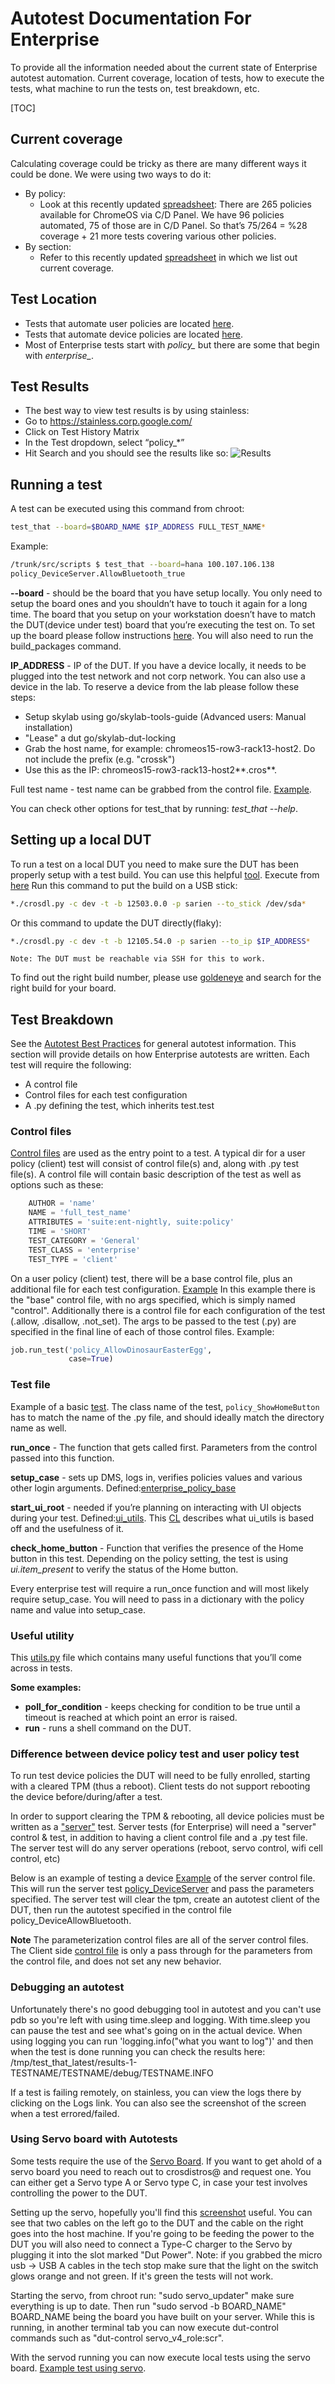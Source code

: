 # Autotest Documentation For Enterprise
To provide all the information needed about the current state of Enterprise
autotest automation. Current coverage, location of tests, how to execute
the tests, what machine to run the tests on, test breakdown, etc.

[TOC]

## Current coverage

Calculating coverage could be tricky as there are many different ways
it could be done. We were using two ways to do it:

*   By policy:
    *   Look at this recently updated [spreadsheet](http://go/ent-pol-auto):
        There are 265 policies available for ChromeOS via C/D Panel. We have
        96 policies automated, 75 of those are in C/D Panel. So that’s
        75/264 = %28 coverage + 21 more tests covering various other policies.
*   By section:
    *   Refer to this recently updated [spreadsheet](http://go/ent-sec-auto)
        in which we list out current coverage.

## Test Location

*	Tests that automate user policies are located [here](http://go/usr-pol-loc).
*	Tests that automate device policies are located [here](http://go/dev-pol-loc).
*	Most of Enterprise tests start with *policy_* but there are some
	that begin with *enterprise_*.

## Test Results

*   The best way to view test results is by using stainless:
*   Go to https://stainless.corp.google.com/
*   Click on Test History Matrix
*   In the Test dropdown, select “policy_*”
*   Hit Search and you should see the results like so:
![Results](https://screenshot.googleplex.com/UxMiYrVMDdF.png)

## Running a test

A test can be executed using this command from chroot:
```sh
test_that --board=$BOARD_NAME $IP_ADDRESS FULL_TEST_NAME*
```
Example:
```sh
/trunk/src/scripts $ test_that --board=hana 100.107.106.138
policy_DeviceServer.AllowBluetooth_true
```

**--board** - should be the board that you have setup locally. You only need to
setup the board ones and you shouldn’t have to touch it again for a long time.
The board that you setup on your workstation doesn’t have to match the
DUT(device under test) board that you’re executing the test on. To set up the
board please follow instructions [here](http://go/run-autotest). You will also
need to run the build_packages command.

**IP_ADDRESS** - IP of the DUT. If you have a device locally, it needs to be
plugged into the test network and not corp network. You can also use a device
in the lab. To reserve a device from the lab please follow these steps:

*	Setup skylab using go/skylab-tools-guide (Advanced users: Manual
	installation)
*	"Lease" a dut go/skylab-dut-locking   
*   Grab the host name, for example: chromeos15-row3-rack13-host2. Do not
	include the prefix (e.g. "crossk")
*	Use this as the IP: chromeos15-row3-rack13-host2**.cros**.

Full test name - test name can be grabbed from the control file.
[Example](http://go/control-file-name).

You can check other options for test_that by running: *test_that --help*.

## Setting up a local DUT

To run a test on a local DUT you need to make sure the DUT has been
properly setup with a test build. You can use this helpful
[tool](http://go/crosdl-usage). Execute from [here](https://cs.corp.google.com/chromeos_public/src/platform/crostestutils/provingground/crosdl.py)
Run this command to put the build on a USB stick:
```sh
*./crosdl.py -c dev -t -b 12503.0.0 -p sarien --to_stick /dev/sda*
```
Or this command to update the DUT directly(flaky):
```sh
*./crosdl.py -c dev -t -b 12105.54.0 -p sarien --to_ip $IP_ADDRESS*
```
	Note: The DUT must be reachable via SSH for this to work.


To find out the right build number, please use [goldeneye](http://go/goldeneye)
and search for the right build for your board.

## Test Breakdown

See the [Autotest Best Practices](https://chromium.googlesource.com/chromiumos/third_party/autotest/+/refs/heads/master/docs/best-practices.md#control-files) for general autotest information.
This section will provide details on how Enterprise autotests are written.
Each test will require the following:
*	A control file
*	Control files for each test configuration
*	A .py defining the test, which inherits test.test

### Control files

[Control files](https://chromium.googlesource.com/chromiumos/third_party/autotest/+/refs/heads/master/docs/best-practices.md#control-files) are used as the entry point to a test.
A typical dir for a user policy (client) test will consist of control file(s)
and, along with .py test file(s). A control file will contain basic description of the
test as well as options such as these:
``` python
	AUTHOR = 'name'
	NAME = 'full_test_name'
	ATTRIBUTES = 'suite:ent-nightly, suite:policy'
	TIME = 'SHORT'
	TEST_CATEGORY = 'General'
	TEST_CLASS = 'enterprise'
	TEST_TYPE = 'client'
```

On a user policy (client) test, there will be a base control file, plus an
additional file for each test configuration. [Example](https://cs.corp.google.com/aosp-android10/external/autotest/client/site_tests/policy_AllowDinosaurEasterEgg/)
In this example there is the "base" control file, with no args specified, which
is simply named "control". Additionally there is a control file for each
configuration of the test (.allow, .disallow, .not_set). The args to be
passed to the test (.py) are specified in the final line of each of those
control files. Example:
``` python
job.run_test('policy_AllowDinosaurEasterEgg',
             case=True)
````

### Test file

Example of a basic [test](http://go/basic-ent-test).
The class name of the test, ```policy_ShowHomeButton``` has to match the name
of the .py file, and should ideally match the directory name as well.

**run_once** - The function that gets called first. Parameters from the
	control passed into this function.

**setup_case** - sets up DMS, logs in, verifies policies values and various
other login arguments. Defined:[enterprise_policy_base](http://go/ent-pol-base)

**start_ui_root** - needed if you’re planning on interacting with UI objects
during your test. Defined:[ui_utils](http://go/ent-ui-utils).
This [CL](http://crrev.com/c/1531141) describes what ui_utils is based off
and the usefulness of it.

**check_home_button** - Function that verifies the presence of the Home button
in this test. Depending on the policy setting, the test is using
*ui.item_present* to verify the status of the Home button.

Every enterprise test will require a run_once function and will most likely
require setup_case. You will need to pass in a dictionary with the policy
name and value into setup_case.

### Useful utility

This [utils.py](http://go/ent_util) file which contains many useful functions
that you’ll come across in tests.

**Some examples:**

*	**poll_for_condition** - keeps checking for condition to be true until a
	timeout is reached at which point an error is raised.
*	**run** - runs a shell command on the DUT.

### Difference between device policy test and user policy test

To run test device policies the DUT will need to be fully enrolled, starting
with a cleared TPM (thus a reboot). Client tests do not support rebooting the
device before/during/after a test.

In order to support clearing the TPM & rebooting, all device policies must be
written as a ["server"](https://chromium.googlesource.com/chromiumos/third_party/autotest/+/refs/heads/master/docs/best-practices.md#when_why-to-write-a-server_side-test) test.
Server tests (for Enterprise) will need a "server" control & test, in addition
to having a client control file and a .py test file. The server test will do
any server operations (reboot, servo control, wifi cell control, etc)

Below is an example of testing a device
[Example](http://go/ent-cont-example) of the server control file. This will
run the server test [policy_DeviceServer](http://go/ent-test-example) and pass the parameters specified.
The server test will clear the tpm, create an autotest client of the DUT, then
run the autotest specified in the control file policy_DeviceAllowBluetooth.

**Note** The parameterization control files are all of the server control
files. The Client side [control file](http://go/ent-device-client-example) is only a
pass through for the parameters from the control file, and does not set any new
behavior.

### Debugging an autotest

Unfortunately there's no good debugging tool in autotest and you can't use pdb
so you're left with using time.sleep and logging. With time.sleep you can pause
the test and see what's going on in the actual device. When using logging you
can run 'logging.info("what you want to log")' and then when the test is done
running you can check the results here:
/tmp/test_that_latest/results-1-TESTNAME/TESTNAME/debug/TESTNAME.INFO

If a test is failing remotely, on stainless, you can view the logs there by
clicking on the Logs link. You can also see the screenshot of the screen
when a test errored/failed.

### Using Servo board with Autotests

Some tests require the use of the [Servo Board](http://go/servo-ent).
If you want to get ahold of a servo board you need to reach out to crosdistros@
and request one. You can either get a Servo type A or Servo type C, in case
your test involves controlling the power to the DUT.

Setting up the servo, hopefully you'll find this
[screenshot](https://screenshot.googleplex.com/PcZGhW5eqk3) useful. You can see
that two cables on the left go to the DUT and the cable on the right goes into
the host machine. If you're going to be feeding the power to the DUT you will
also need to connect a Type-C charger to the Servo by plugging it into the
slot marked "Dut Power". Note: if you grabbed the micro usb -> USB A cables
in the tech stop make sure that the light on the switch glows orange and not
green. If it's green the tests will not work.

Starting the servo, from chroot run: "sudo servo_updater" make sure everything
is up to date. Then run "sudo servod -b BOARD_NAME" BOARD_NAME being the board
you have built on your server. While this is running, in another terminal tab
you can now execute dut-control commands such as
"dut-control servo_v4_role:scr".

With the servod running you can now execute local tests using the servo board.
[Example test using servo](http://go/servo-ent-example-test).
